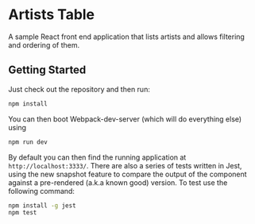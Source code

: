 # Artists Table

A sample React front end application that lists artists and allows filtering and ordering of them.

## Getting Started

Just check out the repository and then run:

```bash
npm install
```

You can then boot Webpack-dev-server (which will do everything else) using

```bash
npm run dev
```

By default you can then find the running application at `http://localhost:3333/`. There are also a series of tests written in Jest, using the new snapshot feature to compare the output of the component against a pre-rendered (a.k.a known good) version. To test use the following command:

```bash
npm install -g jest
npm test
```
